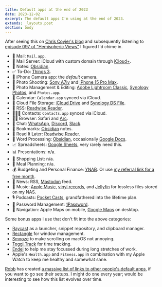```yaml
---
title: Default apps at the end of 2023
date: 2023-12-02
excerpt: The default apps I'm using at the end of 2023.
extends: _layouts.post
section: body
---
```


After seeing this on [Chris Coyier's blog](https://chriscoyier.net/2023/11/25/default-apps-2023/) and subsequently listening to [episode 097 of "Hemispheric Views"](https://listen.hemisphericviews.com/097) I figured I'd chime in.

- 📨 Mail: `Mail.app`.
- 📮 Mail Server: iCloud with custom domain through [iCloud+](https://www.apple.com/icloud/).
- 📝 Notes: [Obsidian](https://obsidian.md).
- ✅ To-Do: [Things 3](https://culturedcode.com/things/).
- 📱 iPhone Camera app: the _default_ camera.
- 📸 Photo Shooting: [Sony A7iv](https://electronics.sony.com/imaging/interchangeable-lens-cameras/all-interchangeable-lens-cameras/p/ilce7m4-b) and [iPhone 15 Pro Max](https://www.apple.com/iphone-15-pro/).
- 🎨 Photo Management & Editing: [Adobe Lightroom Classic](https://www.adobe.com/products/photoshop-lightroom-classic.html), [Synology Photos](https://www.synology.com/en-global/dsm/feature/photos), and `Photos.app`.
- 📆 Calendar: `Calendar.app` synced via iCloud.
- 📁 Cloud File Storage: [iCloud Drive](https://www.apple.com/icloud/) and [Synology DS File](https://www.synology.com/en-global/dsm/overview/file).
- 📖 RSS: [Readwise Reader](https://readwise.io/read).
- 🙍🏻‍♂️ Contacts: `Contacts.app` synced via iCloud.
- 🙋‍♂️ Browser: Safari and [Arc](https://arc.net).
- 💬 Chat: [WhatsApp](https://www.whatsapp.com), [Discord](https://discord.com), [Slack](https://slack.com/).
- 🔖 Bookmarks: [Obsidian](https://obsidian.md) notes.
- 📑 Read It Later: [Readwise Reader](https://readwise.io/read).
- 📜 Word Processing: [Obsidian](https://obsidian.md), occasionally [Google Docs](https://www.google.com/docs/about/).
- 📈 Spreadsheets: [Google Sheets](https://www.google.com/sheets/about/), very rarely need this.
- 📊 Presentations: n/a.
- 🛒 Shopping List: n/a.
- 🍴 Meal Planning: n/a.
- 💰 Budgeting and Personal Finance: [YNAB](https://ynab.com/). Or use [my referral link for a free month](https://ynab.com/referral/?ref=RqLEBsgqyssFyQcZ).
- 📰 News: RSS, [Mastodon](https://joinmastodon.org) feed.
- 🎵 Music: [Apple Music](https://www.apple.com/apple-music/), [vinyl records](https://www.discogs.com/user/svenluijten), and [Jellyfin](https://jellyfin.org) for lossless files stored on my NAS.
- 🎙️ Podcasts: [Pocket Casts](http://pocketcasts.com), grandfathered into the lifetime plan.
- 🔐 Password Management: [1Password](https://1password.com).
- 🧭 Navigation: Apple Maps on mobile, [Google Maps](https://www.google.com/maps) on desktop.

Some bonus apps I use that don't fit into the above categories:

- [Raycast](https://www.raycast.com) as a launcher, snippet repository, and clipboard manager.
- [Rectangle](https://rectangleapp.com) for window management.
- [Smooze](https://smooze.co) to make scrolling on macOS not annoying.
- [Toggl Track](https://toggl.com/track/) for time tracking.
- [Endel](https://endel.io) to help me stay focussed during long stretches of work.
- Apple's `Health.app` and `Fitness.app` in combination with my Apple Watch to keep me healthy and somewhat sane.

[Robb](https://rknight.me) has created [a massive list of links to other people's default apps](https://defaults.rknight.me), if you want to go see their setups. I might do one every year; would be interesting to see how this list evolves over time.
